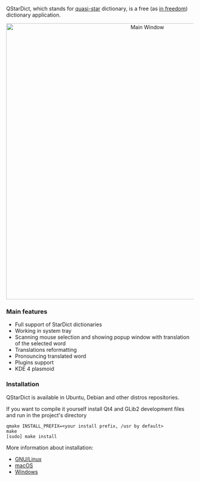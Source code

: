 QStarDict, which stands for [quasi-star](https://en.wikipedia.org/wiki/Quasi-star) dictionary, is a free (as [in freedom](https://www.gnu.org/philosophy/free-sw.html)) dictionary application.

<p align="center">
<img src="https://github.com/a-rodin/qstardict/wiki/images/qstardict-main.gif" width="742" alt="Main Window">
</p>

### Main features ###
* Full support of StarDict dictionaries
* Working in system tray
* Scanning mouse selection and showing popup window with translation of the
  selected word
* Translations reformatting
* Pronouncing translated word
* Plugins support
* KDE 4 plasmoid

### Installation ###
QStarDict is available in Ubuntu, Debian and other distros repositories. 

If you want to compile it yourself install Qt4 and GLib2 development files and run in the project's directory

    qmake INSTALL_PREFIX=<your install prefix, /usr by default>
    make
    [sudo] make install
    
More information about installation:
* [GNU/Linux](https://github.com/a-rodin/qstardict/blob/master/INSTALL)
* [macOS](https://github.com/a-rodin/qstardict/blob/master/README.MACOS)
* [Windows](https://github.com/a-rodin/qstardict/blob/master/README.WINDOWS)

